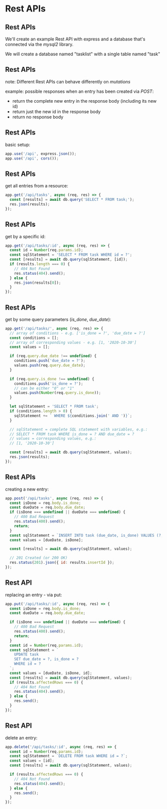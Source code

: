 # Rest APIs

## Rest APIs

We'll create an example Rest API with express and a database that's connected via the _mysql2_ library.

We will create a database named "tasklist" with a single table named "task"

## Rest APIs

note: Different Rest APIs can behave differently on _mutations_

example: possible responses when an entry has been created via _POST_:

- return the complete new entry in the response body (including its new id)
- return just the new id in the response body
- return no response body

## Rest APIs

basic setup:

```js
app.use('/api', express.json());
app.use('/api', cors());
```

## Rest APIs

get all entries from a resource:

```js
app.get('/api/tasks', async (req, res) => {
  const [results] = await db.query('SELECT * FROM task;');
  res.json(results);
});
```

## Rest APIs

get by a specific id:

```js
app.get('/api/tasks/:id', async (req, res) => {
  const id = Number(req.params.id);
  const sqlStatement = 'SELECT * FROM task WHERE id = ?';
  const [results] = await db.query(sqlStatement, [id]);
  if (results.length === 0) {
    // 404 Not Found
    res.status(404).send();
  } else {
    res.json(results[0]);
  }
});
```

## Rest APIs

get by some query parameters (_is_done_, _due_date_):

```js
app.get('/api/tasks/', async (req, res) => {
  // array of conditions - e.g. ['is_done = ?', 'due_date = ?']
  const conditions = [];
  // array of corresponding values - e.g. [1, '2020-10-30']
  const values = [];

  if (req.query.due_date !== undefined) {
    conditions.push('due_date = ?');
    values.push(req.query.due_date);
  }

  if (req.query.is_done !== undefined) {
    conditions.push('is_done = ?');
    // can be either "0" or "1"
    values.push(Number(req.query.is_done));
  }

  let sqlStatement = 'SELECT * FROM task';
  if (conditions.length > 0) {
    sqlStatement += ` WHERE ${conditions.join(' AND ')}`;
  }

  // sqlStatement = complete SQL statement with variables, e.g.:
  // SELECT * FROM task WHERE is_done = ? AND due_date = ?
  // values = corresponding values, e.g.:
  // [1, '2020-10-30']

  const [results] = await db.query(sqlStatement, values);
  res.json(results);
});
```

## Rest APIs

creating a new entry:

```js
app.post('/api/tasks', async (req, res) => {
  const isDone = req.body.is_done;
  const dueDate = req.body.due_date;
  if (isDone === undefined || dueDate === undefined) {
    // 400 Bad Request
    res.status(400).send();
    return;
  }
  const sqlStatement = `INSERT INTO task (due_date, is_done) VALUES (?, ?)`;
  const values = [dueDate, isDone];

  const [results] = await db.query(sqlStatement, values);

  // 201 Created (or 200 OK)
  res.status(201).json({ id: results.insertId });
});
```

## Rest API

replacing an entry - via put:

```js
app.put('/api/tasks/:id', async (req, res) => {
  const isDone = req.body.is_done;
  const dueDate = req.body.due_date;

  if (isDone === undefined || dueDate === undefined) {
    // 400 Bad Request
    res.status(400).send();
    return;
  }
  const id = Number(req.params.id);
  const sqlStatement = `
    UPDATE task
    SET due_date = ?, is_done = ?
    WHERE id = ?
  `;
  const values = [dueDate, isDone, id];
  const [results] = await db.query(sqlStatement, values);
  if (results.affectedRows === 0) {
    // 404 Not Found
    res.status(404).send();
  } else {
    res.send();
  }
});
```

## Rest API

delete an entry:

```js
app.delete('/api/tasks/:id', async (req, res) => {
  const id = Number(req.params.id);
  const sqlStatement = `DELETE FROM task WHERE id = ?`;
  const values = [id];
  const [results] = await db.query(sqlStatement, values);

  if (results.affectedRows === 0) {
    // 404 Not Found
    res.status(404).send();
  } else {
    res.send();
  }
});
```
